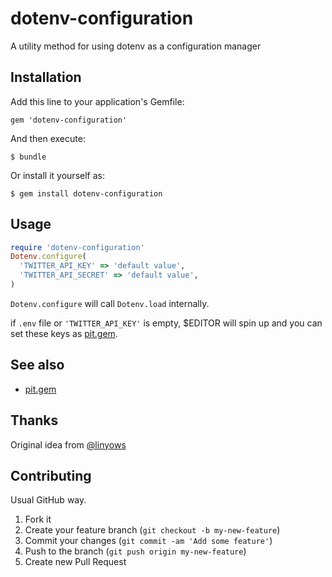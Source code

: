 # dotenv-configuration

A utility method for using dotenv as a configuration manager

## Installation

Add this line to your application's Gemfile:

    gem 'dotenv-configuration'

And then execute:

    $ bundle

Or install it yourself as:

    $ gem install dotenv-configuration

## Usage

```ruby
require 'dotenv-configuration'
Dotenv.configure(
  'TWITTER_API_KEY' => 'default value',
  'TWITTER_API_SECRET' => 'default value', 
)
```

`Dotenv.configure` will call `Dotenv.load` internally.

if `.env` file or `'TWITTER_API_KEY'` is empty,
$EDITOR will spin up and you can set these keys as [pit.gem](https://github.com/cho45/pit).

## See also

* [pit.gem](https://github.com/cho45/pit)

## Thanks

Original idea from [@linyows](https://github.com/linyows/)

## Contributing

Usual GitHub way.

1. Fork it
2. Create your feature branch (`git checkout -b my-new-feature`)
3. Commit your changes (`git commit -am 'Add some feature'`)
4. Push to the branch (`git push origin my-new-feature`)
5. Create new Pull Request

